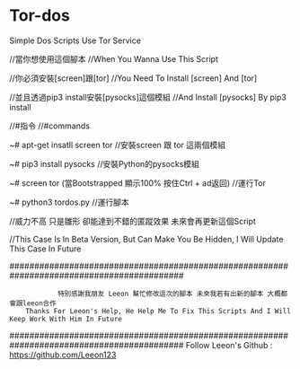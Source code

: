 # Tor-dos
Simple Dos Scripts Use Tor Service

//當你想使用這個腳本
//When You Wanna Use This Script

//你必須安裝[screen]跟[tor]
//You Need To Install [screen] And [tor]

//並且透過pip3 install安裝[pysocks]這個模組
//And Install [pysocks] By pip3 install

//#指令
//#commands

~# apt-get insatll screen tor //安裝screen 跟 tor 這兩個模組

~# pip3 install pysocks //安裝Python的pysocks模組

~# screen tor (當Bootstrapped 顯示100% 按住Ctrl + ad返回) //運行Tor
              
~# python3 tordos.py //運行腳本

//威力不高 只是雛形 卻能達到不錯的匿蹤效果 未來會再更新這個Script

//This Case Is In Beta Version, But Can Make You Be Hidden, I Will Update This Case In Future


###########################################################################################

                特別感謝我朋友 Leeon 幫忙修改這次的腳本 未來我若有出新的腳本 大概都會跟leeon合作         
        Thanks For Leeon's Help, He Help Me To Fix This Scripts And I Will Keep Work With Him In Future 

###########################################################################################
Follow Leeon's Github : https://github.com/Leeon123
